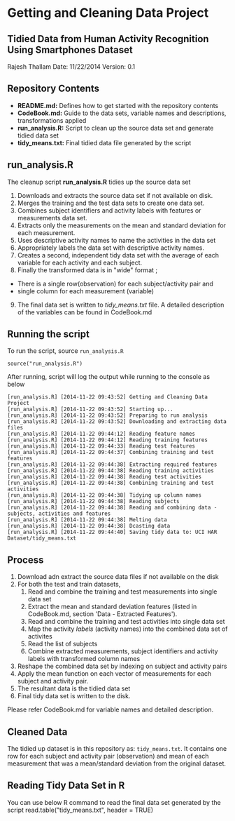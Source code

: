 # Getting and Cleaning Data Project


## Tidied Data from Human Activity Recognition Using Smartphones Dataset
Rajesh Thallam
Date: 11/22/2014
Version: 0.1


## Repository Contents

 - **README.md:** Defines how to get started with the repository contents
 - **CodeBook.md:** Guide to the data sets, variable names and descriptions, transformations applied
 - **run_analysis.R:** Script to clean up the source data set and generate tidied data set
 - **tidy_means.txt:** Final tidied data file generated by the script

## run_analysis.R

The cleanup script **run_analysis.R** tidies up the source data set

1. Downloads and extracts the source data set if not available on disk.
2. Merges the training and the test data sets to create one data set.
3. Combines subject identifiers and activity labels with features or measurements data set.
4. Extracts only the measurements on the mean and standard deviation for each measurement. 
5. Uses descriptive activity names to name the activities in the data set
6. Appropriately labels the data set with descriptive activity names. 
7. Creates a second, independent tidy data set with the average of each variable for each activity and each subject. 
8. Finally the transformed data is in "wide" format ; 
 - There is a single row(observation) for each subject/activity pair and
 - single column for each measurement (variable)
9. The final data set is written to *tidy_means.txt* file. A detailed description of the variables can be found in CodeBook.md 

## Running the script

To run the script, source `run_analysis.R`
```
source("run_analysis.R")
```

After running, script will log the output while running to the console as below

```
[run_analysis.R] [2014-11-22 09:43:52] Getting and Cleaning Data Project 
[run_analysis.R] [2014-11-22 09:43:52] Starting up... 
[run_analysis.R] [2014-11-22 09:43:52] Preparing to run analysis 
[run_analysis.R] [2014-11-22 09:43:52] Downloading and extracting data files 
[run_analysis.R] [2014-11-22 09:44:12] Reading feature names 
[run_analysis.R] [2014-11-22 09:44:12] Reading training features 
[run_analysis.R] [2014-11-22 09:44:33] Reading test features 
[run_analysis.R] [2014-11-22 09:44:37] Combining training and test features 
[run_analysis.R] [2014-11-22 09:44:38] Extracting required features 
[run_analysis.R] [2014-11-22 09:44:38] Reading training activities 
[run_analysis.R] [2014-11-22 09:44:38] Reading test activities 
[run_analysis.R] [2014-11-22 09:44:38] Combining training and test activities 
[run_analysis.R] [2014-11-22 09:44:38] Tidying up column names 
[run_analysis.R] [2014-11-22 09:44:38] Reading subjects 
[run_analysis.R] [2014-11-22 09:44:38] Reading and combining data - subjects, activities and features 
[run_analysis.R] [2014-11-22 09:44:38] Melting data 
[run_analysis.R] [2014-11-22 09:44:38] Dcasting data 
[run_analysis.R] [2014-11-22 09:44:40] Saving tidy data to: UCI HAR Dataset/tidy_means.txt 
```

## Process

1. Download adn extract the source data files if not available on the disk
2. For both the test and train datasets, 
    1. Read and combine the training and test measurements into single data set
    2. Extract the mean and standard deviation features (listed in CodeBook.md, section 'Data - Extracted Features'). 
    3. Read and combine the training and test activities into single data set
    3. Map the activity *labels* (activity names) into the combined data set of activites
    4. Read the list of subjects
    5. Combine extracted measurements, subject identifiers and activity labels with transformed column names
3. Reshape the combined data set by indexing on subject and activity pairs
4. Apply the mean function on each vector of measurements for each subject and activity pair. 
6. The resultant data is the tidied data set
5. Final tidy data set is written to the disk.

Please refer CodeBook.md for variable names and detailed description.

## Cleaned Data

The tidied up dataset is in this repository as: `tidy_means.txt`. It contains one row for each subject and activity pair (observation) and mean of each measurement that was a mean/standard deviation from the original dataset.

## Reading Tidy Data Set in R

You can use below R command to read the final data set generated by the script
read.table("tidy_means.txt", header = TRUE)

